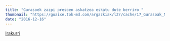 ```yaml
---
title: "Gurasoek zazpi presoen askatzea eskatu dute berriro "
thumbnail: "https://guaixe.tok-md.com/argazkiak/lZr/cache/17_Gurasoak_Nafarroako_Parlamentuan_1_content.jpg"
date: "2016-12-16"
---
```

[Irakurri](https://guaixe.eus/altsasu/1481820300518-gurasoek-zazpi-presoen-askatzea-eskatu-dute-berriro)
